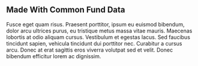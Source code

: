## Made With Common Fund Data
Fusce eget quam risus. Praesent porttitor, ipsum eu euismod bibendum, dolor arcu ultrices purus, eu tristique metus massa vitae mauris. Maecenas lobortis at odio aliquam cursus. Vestibulum et egestas lacus. Sed faucibus tincidunt sapien, vehicula tincidunt dui porttitor nec. Curabitur a cursus arcu. Donec at erat sagittis eros viverra volutpat sed et velit. Donec bibendum efficitur lorem ac dignissim.